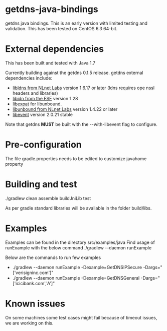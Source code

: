 getdns-java-bindings
======================
getdns java bindings. This is an early version with limited testing and validation. This has been tested on CentOS 6.3 64-bit.


External dependencies
=====================
This has been built and tested with Java 1.7

Currently building against the getdns 0.1.5 release.
getdns external dependencies include:
* [libldns from NLnet Labs](https://www.nlnetlabs.nl/projects/ldns/) version 1.6.17 or later (ldns requires ope
nssl headers and libraries)
* [libidn from the FSF](http://www.gnu.org/software/libidn/) version 1.28
* [libexpat](http://expat.sourceforge.net/) for libunbound.
* [libunbound from NLnet Labs](http://www.nlnetlabs.nl/projects/unbound/) version 1.4.22 or later
* [libevent](http://libevent.org) version 2.0.21 stable

Note that getdns **MUST** be built with the --with-libevent flag to configure.


Pre-configuration
======================
The file gradle.properties needs to be edited to customize javahome property

Building and test
======================
./gradlew clean assemble buildJniLib test

As per gradle standard libraries will be available in the folder build/libs.


Examples
======================
Examples can be found in the directory src/examples/java
Find usage of runExample with the below command
./gradlew --daemon runExample

Below  are the commands to run few examples

* ./gradlew --daemon runExample -Dexample=GetDNSIPSecure  -Dargs="['verisigninc.com']"
* ./gradlew --daemon runExample -Dexample=GetDNSGeneral  -Dargs="['icicibank.com','A']"

Known issues
======================
On some machines some test cases might fail because of timeout issues, we are working on this.

